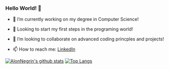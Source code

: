 ###                                     Hello World! 👋

- 🔭 I’m currently working on my degree in Computer Science!

- 🌱 Looking to start my first steps in the programing world!

- 👯 I’m looking to collaborate on advanced coding princples and projects!

- 📫 How to reach me: [LinkedIn](https://www.linkedin.com/in/alon-negrin-8241a4224/)

[![AlonNegrin's github stats](https://github-readme-stats.vercel.app/api?username=AlonNegrin&count_private=true&show_icons=true&theme=radical&hide_rank=false)](https://github.com/anuraghazra/github-readme-stats)   [![Top Langs](https://github-readme-stats.vercel.app/api/top-langs/?username=AlonNegrin)](https://github.com/AlonNegrin/github-readme-stats)


<!--
**AlonNegrin/AlonNegrin** is a ✨ _special_ ✨ repository because its `README.md` (this file) appears on your GitHub profile.

Here are some ideas to get you started:

- 🔭 I’m currently working on ...
- 🌱 I’m currently learning ...
- 👯 I’m looking to collaborate on ...
- 🤔 I’m looking for help with ...
- 💬 Ask me about ...
- 📫 How to reach me: ...
- 😄 Pronouns: ...
- ⚡ Fun fact: ...
-->
